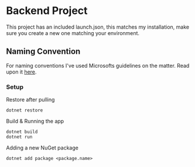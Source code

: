 # Backend Project

This project has an included launch.json, this matches my installation, make sure you create a new one matching your environment.

## Naming Convention

For naming conventions I've used Microsofts guidelines on the matter. Read upon it [here](https://docs.microsoft.com/en-us/dotnet/standard/design-guidelines/naming-guidelines).

### Setup

Restore after pulling

```
dotnet restore
```

Build & Running the app

```
dotnet build
dotnet run
```

Adding a new NuGet package

```
dotnet add package <package.name>
```
